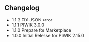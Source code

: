 ## Changelog

* 1.1.2 FIX JSON error
* 1.1.1 PIWIK 3.0.0
* 1.1.0 Prepare for Marketplace
* 1.0.0 Initial Release for PIWIK 2.15.0